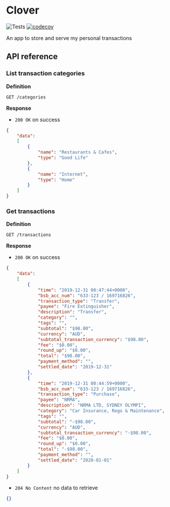 # Clover

![Tests](https://github.com/martinabeleda/clover/workflows/Tests/badge.svg)
[![codecov](https://codecov.io/gh/martinabeleda/clover/branch/master/graph/badge.svg?token=DX06DKY74P)](https://codecov.io/gh/martinabeleda/clover)

An app to store and serve my personal transactions

## API reference

### List transaction categories

**Definition**

`GET /categories`

**Response**

- `200 OK` on success

```json
{
    "data":
    [
        {
            "name": "Restaurants & Cafes",
            "type": "Good Life"
        },
        {
            "name": "Internet",
            "type": "Home"
        }
    ]
}
```

### Get transactions

**Definition**

`GET /transactions`

**Response**

- `200 OK` on success

```json
{
    "data":
    [
        {
            "time": "2019-12-31 00:47:44+0000",
            "bsb_acc_num": "633-123 / 169716826",
            "transaction_type": "Transfer",
            "payee": "Fire Extinguisher",
            "description": "Transfer",
            "category": "",
            "tags": "",
            "subtotal": "$98.00",
            "currency": "AUD",
            "subtotal_transaction_currency": "$98.00",
            "fee": "$0.00",
            "round_up": "$0.00",
            "total": "$98.00",
            "payment_method": "",
            "settled_date": "2019-12-31"
        },
        {
            "time": "2019-12-31 00:44:59+0000",
            "bsb_acc_num": "633-123 / 169716826",
            "transaction_type": "Purchase",
            "payee": "NRMA",
            "description": "NRMA LTD, SYDNEY OLYMPI",
            "category": "Car Insurance, Rego & Maintenance",
            "tags": "",
            "subtotal": "-$98.00",
            "currency": "AUD",
            "subtotal_transaction_currency": "-$98.00",
            "fee": "$0.00",
            "round_up": "$0.00",
            "total": "-$98.00",
            "payment_method": "",
            "settled_date": "2020-01-01"
        }
    ]
}
```

- `204 No Content` no data to retrieve

```json
{}
```
